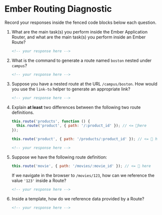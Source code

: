 # Ember Routing Diagnostic

Record your responses inside the fenced code blocks below each question.

1.  What are the main task(s) you perform inside the Ember Application Router,
    and what are the main task(s) you perform inside an Ember Route?

    ```md
    <!-- your response here -->
    ```

1.  What is the command to generate a route named `boston` nested under
    `campus`?

    ```md
    <!-- your response here -->
    ```

1.  Suppose you have a nested route at the URL `/campus/boston`. How would you
    use the `link-to` helper to generate an appropriate link?

    ```md
    <!-- your response here -->
    ```

1.  Explain **at least** two differences between the following two route
    definitions.

    ```js
    this.route('products', function () {
      this.route('product', { path: '/:product_id' }); // <= 👀here
    });

    this.route('product', { path: '/products/:product_id' }); // <= 👀 here
    ```

    ```md
    <!-- your response here -->
    ```

1.  Suppose we have the following route definition:

    ```js
    this.route('movie', { path: '/movies/:movie_id' }); // <= 👀 here
    ```

    If we navigate in the browser to `/movies/123`, how can we reference the
    value `'123'` inside a Route?

    ```md
    <!-- your response here -->
    ```

1.  Inside a template, how do we reference data provided by a Route?

    ```md
    <!-- your response here -->
    ```
